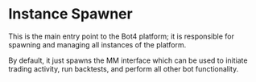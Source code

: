 # Instance Spawner

This is the main entry point to the Bot4 platform; it is responsible for spawning and managing all instances of the platform.

By default, it just spawns the MM interface which can be used to initiate trading activity, run backtests, and perform all other bot functionality.
